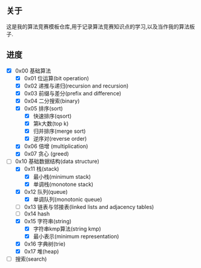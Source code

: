 ## 关于

这是我的算法竞赛模板仓库,用于记录算法竞赛知识点的学习,以及当作我的算法板子.

## 进度

- [x] 0x00 基础算法
  - [x] 0x01 位运算(bit operation)
  - [x] 0x02 递推与递归(recursion and recursion)
  - [x] 0x03 前缀与差分(prefix and difference)
  - [x] 0x04 二分搜索(binary)
  - [x] 0x05 排序(sort)
    - [x] 快速排序(qsort)
    - [x] 第k大数(top k)
    - [x] 归并排序(merge sort)
    - [x] 逆序对(reverse order)
  - [x] 0x06 倍增 (multiplication)
  - [x] 0x07 贪心 (greed)
- [ ] 0x10 基础数据结构(data structure)
  - [x] 0x11 栈(stack)
    - [x] 最小栈(minimum stack)
    - [x] 单调栈(monotone stack)
  - [x] 0x12 队列(queue)
    - [x] 单调队列(monotonic queue)
  - [ ] 0x13 链表与邻接表(linked lists and adjacency tables)
  - [ ] 0x14 hash
  - [x] 0x15 字符串(string)
    - [x] 字符串kmp算法(string kmp)
    - [x] 最小表示(minimum representation)
  - [x] 0x16 字典树(trie)
  - [x] 0x17 堆(heap)
- [ ] 搜索(search)